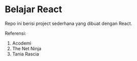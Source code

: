 # Belajar React

Repo ini berisi project sederhana yang dibuat dengan React.

Referensi:

1. Acodemi
2. The Net Ninja
3. Tania Rascia